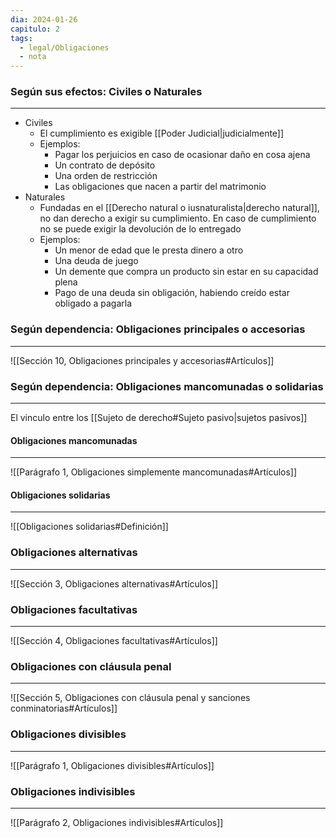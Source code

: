 ```yaml
---
dia: 2024-01-26
capitulo: 2
tags:
  - legal/Obligaciones
  - nota
---
```

### Según sus efectos: Civiles o Naturales
---
* Civiles
	* El cumplimiento es exigible [[Poder Judicial|judicialmente]]
	* Ejemplos:
		* Pagar los perjuicios en caso de ocasionar daño en cosa ajena
		* Un contrato de depósito
		* Una orden de restricción
		* Las obligaciones que nacen a partir del matrimonio
* Naturales
	* Fundadas en el [[Derecho natural o iusnaturalista|derecho natural]], no dan derecho a exigir su cumplimiento. En caso de cumplimiento no se puede exigir la devolución de lo entregado
	* Ejemplos:
		* Un menor de edad que le presta dinero a otro
		* Una deuda de juego
		* Un demente que compra un producto sin estar en su capacidad plena
		* Pago de una deuda sin obligación, habiendo creído estar obligado a pagarla

### Según dependencia: Obligaciones principales o accesorias
---
![[Sección 10, Obligaciones principales y accesorias#Artículos]]

### Según dependencia: Obligaciones mancomunadas o solidarias
---
El vinculo entre los [[Sujeto de derecho#Sujeto pasivo|sujetos pasivos]]

#### Obligaciones mancomunadas
---
![[Parágrafo 1, Obligaciones simplemente mancomunadas#Artículos]]

#### Obligaciones solidarias
---
![[Obligaciones solidarias#Definición]]

### Obligaciones alternativas
---
![[Sección 3, Obligaciones alternativas#Artículos]]

### Obligaciones facultativas
---
![[Sección 4, Obligaciones facultativas#Artículos]]

### Obligaciones con cláusula penal
---
![[Sección 5, Obligaciones con cláusula penal y sanciones conminatorias#Artículos]]

### Obligaciones divisibles
---
![[Parágrafo 1, Obligaciones divisibles#Artículos]]


### Obligaciones indivisibles
---
![[Parágrafo 2, Obligaciones indivisibles#Artículos]]
